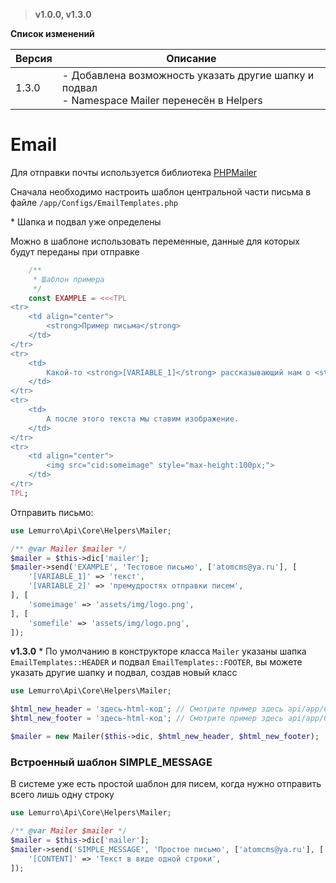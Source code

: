 > **v1.0.0, v1.3.0**

**Список изменений**

Версия | Описание
--- | ---
1.3.0 | - Добавлена возможность указать другие шапку и подвал<br>- Namespace Mailer перенесён в Helpers

# Email
Для отправки почты используется библиотека [PHPMailer](https://github.com/PHPMailer/PHPMailer)

Сначала необходимо настроить шаблон центральной части письма в файле `/app/Configs/EmailTemplates.php`

\* Шапка и подвал уже определены

Можно в шаблоне использовать переменные, данные для которых будут переданы при отправке
```php
    /**
     * Шаблон примера
     */
    const EXAMPLE = <<<TPL
<tr>
    <td align="center">
        <strong>Пример письма</strong>
    </td>
</tr>
<tr>
    <td>
        Какой-то <strong>[VARIABLE_1]</strong> рассказывающий нам о <strong>[VARIABLE_2]</strong>.
    </td>
</tr>
<tr>
    <td>
        А после этого текста мы ставим изображение.
    </td>
</tr>
<tr>
    <td align="center">
        <img src="cid:someimage" style="max-height:100px;">
    </td>
</tr>
TPL;
```

Отправить письмо:
```php
use Lemurro\Api\Core\Helpers\Mailer;

/** @var Mailer $mailer */
$mailer = $this->dic['mailer'];
$mailer->send('EXAMPLE', 'Тестовое письмо', ['atomcms@ya.ru'], [
    '[VARIABLE_1]' => 'текст',
    '[VARIABLE_2]' => 'премудростях отправки писем',
], [
    'someimage' => 'assets/img/logo.png',
], [
    'somefile' => 'assets/img/logo.png',
]);
```
**v1.3.0** \* По умолчанию в конструкторе класса `Mailer` указаны шапка `EmailTemplates::HEADER` и подвал `EmailTemplates::FOOTER`, вы можете указать другие шапку и подвал, создав новый класс
```php
use Lemurro\Api\Core\Helpers\Mailer;

$html_new_header = 'здесь-html-код'; // Смотрите пример здесь api/app/Configs/EmailTemplates.php в константе HEADER
$html_new_footer = 'здесь-html-код'; // Смотрите пример здесь api/app/Configs/EmailTemplates.php в константе FOOTER

$mailer = new Mailer($this->dic, $html_new_header, $html_new_footer);
```

### Встроенный шаблон SIMPLE_MESSAGE
В системе уже есть простой шаблон для писем, когда нужно отправить всего лишь одну строку
```php
use Lemurro\Api\Core\Helpers\Mailer;

/** @var Mailer $mailer */
$mailer = $this->dic['mailer'];
$mailer->send('SIMPLE_MESSAGE', 'Простое письмо', ['atomcms@ya.ru'], [
    '[CONTENT]' => 'Текст в виде одной строки',
]);
```